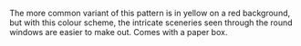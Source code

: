 The more common variant of this pattern is in yellow on a red background, but with this colour scheme, the intricate sceneries seen through the round windows are easier to make out. Comes with a paper box.
